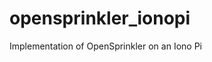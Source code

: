 # opensprinkler_ionopi
Implementation of OpenSprinkler on an Iono Pi
<!--stackedit_data:
eyJoaXN0b3J5IjpbLTk0MDI0NDNdfQ==
-->